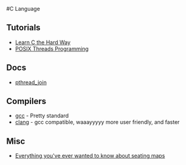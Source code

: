 #C Language

## Tutorials
* [Learn C the Hard Way](http://c.learncodethehardway.org/book/index.html)
* [POSIX Threads Programming](https://computing.llnl.gov/tutorials/pthreads/)

## Docs
* [pthread_join](http://pubs.opengroup.org/onlinepubs/9699919799/functions/pthread_join.html)

## Compilers
* [gcc](https://gcc.gnu.org/) - Pretty standard
* [clang](http://clang.llvm.org/) - gcc compatible, waaayyyyy more user friendly, and faster

## Misc
* [Everything you've ever wanted to know about seating maps](https://tixato.com/guides/seating-charts)

